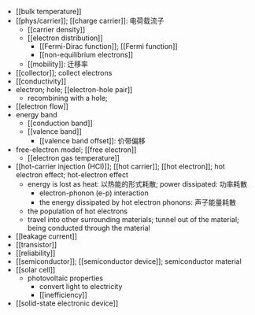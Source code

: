 - [[bulk temperature]]
- [[phys/carrier]]; [[charge carrier]]: 电荷载流子
    - [[carrier density]]
    - [[electron distribution]]
        - [[Fermi-Dirac function]]; [[Fermi function]]
        - [[non-equilibrium electrons]]
    - [[mobility]]: 迁移率
- [[collector]]; collect electrons
- [[conductivity]]
- electron; hole; [[electron-hole pair]]
    - recombining with a hole;
- [[electron flow]]
- energy band
    - [[conduction band]]
    - [[valence band]]
        - [[valence band offset]]: 价带偏移 
- free-electron model; [[free electron]]
    - [[electron gas temperature]]
- [[hot-carrier injection (HCI)]]; [[hot carrier]]; [[hot electron]]; hot electron effect; hot-electron effect
    - energy is lost as heat: 以热能的形式耗散; power dissipated: 功率耗散
        - electron-phonon (e-p) interaction
        - the energy dissipated by hot electron phonons: 声子能量耗散
    - the population of hot electrons
    - travel into other surrounding materials; tunnel out of the material; being conducted through the material
- [[leakage current]]
- [[transistor]]
- [[reliability]]
- [[semiconductor]]; [[semiconductor device]]; semiconductor material
- [[solar cell]]
    - photovoltaic properties
        - convert light to electricity
        - [[inefficiency]]
- [[solid-state electronic device]]
